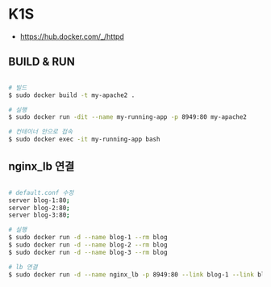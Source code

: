 # K1S
- https://hub.docker.com/_/httpd


## BUILD & RUN
```bash

# 빌드
$ sudo docker build -t my-apache2 .

# 실행
$ sudo docker run -dit --name my-running-app -p 8949:80 my-apache2

# 컨테이너 안으로 접속
$ sudo docker exec -it my-running-app bash
```

## nginx_lb 연결
```bash

# default.conf 수정
server blog-1:80;
server blog-2:80;
server blog-3:80;

# 실행
$ sudo docker run -d --name blog-1 --rm blog
$ sudo docker run -d --name blog-2 --rm blog
$ sudo docker run -d --name blog-3 --rm blog

# lb 연결
$ sudo docker run -d --name nginx_lb -p 8949:80 --link blog-1 --link blog-2 --link blog-3 --rm lb

```

